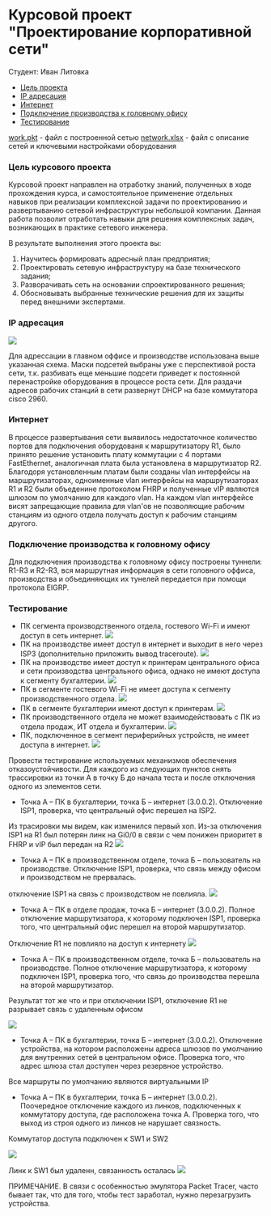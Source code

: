 # Курсовой проект "Проектирование корпоративной сети"


Студент: Иван Литовка


* [Цель проекта](#цель-курсового-проекта)
* [IP адресация](#IP-адресация)
* [Интернет](#интернет)
* [Подключение производства к головному офису](#Подключение-производства-к-головному-офису) 
* [Тестирование](#тестирование) 


[work.pkt](./work.pkt) - файл с построенной сетью
[network.xlsx](./network.xlsx) - файл с описание сетей и ключевыми настройками оборудования


### Цель курсового проекта

Курсовой проект направлен на отработку знаний, полученных в ходе прохождения курса, и самостоятельное применение отдельных навыков при реализации комплексной задачи по проектированию и развертыванию сетевой инфраструктуры небольшой компании. Данная работа позволит отработать навыки для решения комплексных задач, возникающих в практике сетевого инженера.  

В результате выполнения этого проекта вы:

1. Научитесь формировать адресный план предприятия;
2. Проектировать сетевую инфраструктуру на базе технического задания;
3. Разворачивать сеть на основании спроектированного решения;
4. Обосновывать выбранные технические решения для их защиты перед внешними экспертами.


### IP адресация

![](./img/ip.jpg)


Для адрессации в главном оффисе и производстве использована выше указанная схема. Маски подсетей выбраны уже с перспективой роста сети, т.к. разбивать еще меньшие подсети приведет к постоянной перенастройке оборудования в процессе роста сети. Для раздачи адресов рабочих станций в сети развернут DHCP на базе коммутатора cisco 2960.

### Интернет

В процессе развертывания сети выявилось недостаточное количество портов для подключения оборудованя к маршрутизатору R1, было принято решение установить плату коммутации с 4 портами FastEthernet, аналогичная плата была установлена в маршрутизатор R2. Благодоря установленным платам были созданы vlan интерфейсы на маршрутизаторах, одноименные vlan интерфейсы на маршрутизаторах R1 и R2 были объеденине протоколом FHRP и полученные vIP являются шлюзом по умолчанию для каждого vlan. На каждом vlan интерфейсе висят запрещающие правила для vlan'ов не позволяющие рабочим станциям из одного отдела получать доступ к рабочим станциям другого.

### Подключение производства к головному офису

Для подключения производства к головному офису построены туннели: R1-R3 и R2-R3, вся маршрутная информация в сети головного оффиса, производства и объединяющих их тунелей передается при помощи протокола EIGRP.

### Тестирование

- ПК сегмента производственного отдела, гостевого Wi-Fi и имеют доступ в сеть интернет.
![](./img/test1.jpg)
- ПК на производстве имеет доступ в интернет и выходит в него через ISP3 (дополнительно приложить вывод traceroute).
![](./img/test2.jpg)
- ПК на производстве имеет доступ к принтерам центрального офиса и сети производства центрального офиса, однако не имеют доступа к сегменту бухгалтерии.
![](./img/test3.jpg)
- ПК в сегменте гостевого Wi-Fi не имеет доступа к сегменту производственного отдела.
![](./img/test4.jpg)
- ПК в сегменте бухгалтерии имеют доступ к принтерам.
![](./img/test5.jpg)
- ПК производственного отдела не может взаимодействовать с ПК из отдела продаж, ИТ отдела и бухгалтерии.
![](./img/test6.jpg)
- ПК, подключенное в сегмент периферийных устройств, не имеет доступа в интернет. 
![](./img/test7.jpg)

Провести тестирование используемых механизмов обеспечения отказоустойчивости. Для каждого из следующих пунктов снять трассировки из точки А в точку Б до начала теста и после отключения одного из элементов сети. 

- Точка А – ПК в бухгалтерии, точка Б – интернет (3.0.0.2). Отключение ISP1, проверка, что центральный офис перешел на ISP2. 

Из трасировки мы видем, как изменился первый хоп. Из-за отключения ISP1 на R1 был потерян линк на Gi0/0 в связи с чем понижен приоритет в FHRP и vIP был передан на R2
![](./img/test8.jpg)

- Точка А – ПК в производственном отделе, точка Б – пользователь на производстве. Отключение ISP1, проверка, что связь между офисом и производством не прервалась.

отключение ISP1 на связь с производством не повлияла.
![](./img/test9.jpg)


- Точка А – ПК в отделе продаж, точка Б – интернет (3.0.0.2). Полное отключение маршрутизатора, к которому подключен ISP1, проверка того, что центральный офис перешел на второй маршрутизатор. 

Отключение R1 не повлияло на доступ к интернету
![](./img/test10.jpg)

- Точка А – ПК в производственном отделе, точка Б – пользователь на производстве. Полное отключение маршрутизатора, к которому подключен ISP1, проверка того, что связь до производства перешла на второй маршрутизатор. 

Результат тот же что и при отключении ISP1, отключение R1 не разрывает связь с удаленным офисом

![](./img/test9.jpg)

- Точка А – ПК в бухгалтерии, точка Б – интернет (3.0.0.2). Отключение устройства, на котором расположены адреса шлюзов по умолчанию для внутренних сетей в центральном офисе. Проверка того, что адрес шлюза стал доступен через резервное устройство.

Все маршруты по умолчанию являются виртуальными IP

- Точка А – ПК в бухгалтерии, точка Б – интернет (3.0.0.2). Поочередное отключение каждого из линков, подключенных к коммутатору доступа, где расположена точка А. Проверка того, что выход из строя одного из линков не нарушает связность.

Коммутатор доступа подключен к SW1 и SW2

![](./img/test11.jpg)

Линк к SW1 был удаленн, связанность осталась
![](./img/test12.jpg)

ПРИМЕЧАНИЕ. В связи с особенностью эмулятора Packet Tracer, часто бывает так, что для того, чтобы тест заработал, нужно перезагрузить устройства. 

